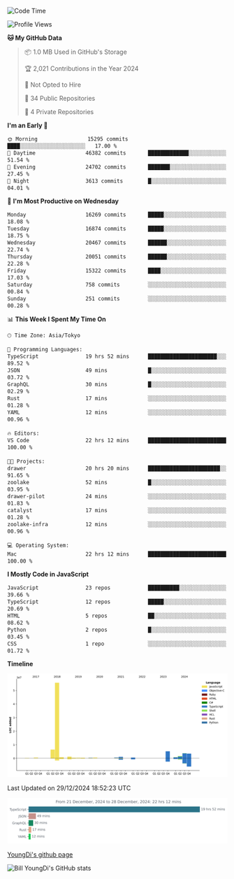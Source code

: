 <!--START_SECTION:waka-->
![Code Time](http://img.shields.io/badge/Code%20Time-1%2C147%20hrs%2053%20mins-blue)

![Profile Views](http://img.shields.io/badge/Profile%20Views-0-blue)

**🐱 My GitHub Data** 

> 📦 1.0 MB Used in GitHub's Storage 
 > 
> 🏆 2,021 Contributions in the Year 2024
 > 
> 🚫 Not Opted to Hire
 > 
> 📜 34 Public Repositories 
 > 
> 🔑 4 Private Repositories 
 > 
**I'm an Early 🐤** 

```text
🌞 Morning                15295 commits       ████░░░░░░░░░░░░░░░░░░░░░   17.00 % 
🌆 Daytime                46382 commits       █████████████░░░░░░░░░░░░   51.54 % 
🌃 Evening                24702 commits       ███████░░░░░░░░░░░░░░░░░░   27.45 % 
🌙 Night                  3613 commits        █░░░░░░░░░░░░░░░░░░░░░░░░   04.01 % 
```
📅 **I'm Most Productive on Wednesday** 

```text
Monday                   16269 commits       █████░░░░░░░░░░░░░░░░░░░░   18.08 % 
Tuesday                  16874 commits       █████░░░░░░░░░░░░░░░░░░░░   18.75 % 
Wednesday                20467 commits       ██████░░░░░░░░░░░░░░░░░░░   22.74 % 
Thursday                 20051 commits       ██████░░░░░░░░░░░░░░░░░░░   22.28 % 
Friday                   15322 commits       ████░░░░░░░░░░░░░░░░░░░░░   17.03 % 
Saturday                 758 commits         ░░░░░░░░░░░░░░░░░░░░░░░░░   00.84 % 
Sunday                   251 commits         ░░░░░░░░░░░░░░░░░░░░░░░░░   00.28 % 
```


📊 **This Week I Spent My Time On** 

```text
🕑︎ Time Zone: Asia/Tokyo

💬 Programming Languages: 
TypeScript               19 hrs 52 mins      ██████████████████████░░░   89.52 % 
JSON                     49 mins             █░░░░░░░░░░░░░░░░░░░░░░░░   03.72 % 
GraphQL                  30 mins             █░░░░░░░░░░░░░░░░░░░░░░░░   02.29 % 
Rust                     17 mins             ░░░░░░░░░░░░░░░░░░░░░░░░░   01.28 % 
YAML                     12 mins             ░░░░░░░░░░░░░░░░░░░░░░░░░   00.96 % 

🔥 Editors: 
VS Code                  22 hrs 12 mins      █████████████████████████   100.00 % 

🐱‍💻 Projects: 
drawer                   20 hrs 20 mins      ███████████████████████░░   91.65 % 
zoolake                  52 mins             █░░░░░░░░░░░░░░░░░░░░░░░░   03.95 % 
drawer-pilot             24 mins             ░░░░░░░░░░░░░░░░░░░░░░░░░   01.83 % 
catalyst                 17 mins             ░░░░░░░░░░░░░░░░░░░░░░░░░   01.28 % 
zoolake-infra            12 mins             ░░░░░░░░░░░░░░░░░░░░░░░░░   00.96 % 

💻 Operating System: 
Mac                      22 hrs 12 mins      █████████████████████████   100.00 % 
```

**I Mostly Code in JavaScript** 

```text
JavaScript               23 repos            ██████████░░░░░░░░░░░░░░░   39.66 % 
TypeScript               12 repos            █████░░░░░░░░░░░░░░░░░░░░   20.69 % 
HTML                     5 repos             ██░░░░░░░░░░░░░░░░░░░░░░░   08.62 % 
Python                   2 repos             █░░░░░░░░░░░░░░░░░░░░░░░░   03.45 % 
CSS                      1 repo              ░░░░░░░░░░░░░░░░░░░░░░░░░   01.72 % 
```



**Timeline**

![Lines of Code chart](https://raw.githubusercontent.com/Youngdi/Youngdi/master/assets/bar_graph.png)


 Last Updated on 29/12/2024 18:52:23 UTC
<!--END_SECTION:waka-->

![wakatime](./images/stat.svg)

[YoungDi's github page](https://youngdi.github.io)

![Bill YoungDi's GitHub stats](https://github-readme-stats.vercel.app/api?username=youngdi&count_private=true&show_icons=true)
